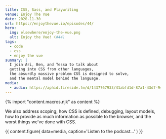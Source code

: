```yaml
---
title: CSS, Sass, and Playwriting
venue: Enjoy The Vue
date: 2020-11-30
url: https://enjoythevue.io/episodes/44/
hero:
  img: elsewhere/enjoy-the-vue.png
  alt: Enjoy the Vue! (#44)
tags:
  - code
  - css
  - enjoy the vue
summary: |
  I join Ari, Ben, and Tessa to talk about
  getting into CSS from other languages,
  the absurdly massive problem CSS is designed to solve,
  and the mental model behind the language.
media:
  - audio: https://aphid.fireside.fm/d/1437767933/41abfd1d-87a1-43d7-94d9-7fda3a5120e1/5cb7f3eb-086b-41fa-9940-5688a81b64f9.mp3
---
```


{% import "content.macros.njk" as content %}

We also address scoping, how CSS is defined, debugging, layout models,
how to provide as much information as possible to the browser,
and the worst things we've done with CSS.

{{ content.figure(
  data=media,
  caption='Listen to the podcast…'
) }}

